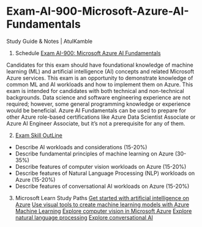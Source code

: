 # Exam-AI-900-Microsoft-Azure-AI-Fundamentals
Study Guide &amp; Notes | AtulKamble

1. Schedule [Exam AI-900: Microsoft Azure AI Fundamentals](https://docs.microsoft.com/en-us/learn/certifications/exams/ai-900)

Candidates for this exam should have foundational knowledge of machine learning (ML) and artificial intelligence (AI) concepts and related Microsoft Azure services.
This exam is an opportunity to demonstrate knowledge of common ML and AI workloads and how to implement them on Azure.
This exam is intended for candidates with both technical and non-technical backgrounds. Data science and software engineering experience are not required; however, some general programming knowledge or experience would be beneficial.
Azure AI Fundamentals can be used to prepare for other Azure role-based certifications like Azure Data Scientist Associate or Azure AI Engineer Associate, but it’s not a prerequisite for any of them.

2. [Exam Skill OutLine](https://query.prod.cms.rt.microsoft.com/cms/api/am/binary/RE4wGpB)
- Describe AI workloads and considerations (15-20%)
- Describe fundamental principles of machine learning on Azure (30-35%)
- Describe features of computer vision workloads on Azure (15-20%)
- Describe features of Natural Language Processing (NLP) workloads on Azure (15-20%)
- Describe features of conversational AI workloads on Azure (15-20%)

3. Microsoft Learn Study Paths
[Get started with artificial intelligence on Azure](https://docs.microsoft.com/en-us/learn/certifications/exams/ai-900)
[Use visual tools to create machine learning models with Azure Machine Learning](https://docs.microsoft.com/en-us/learn/paths/create-no-code-predictive-models-azure-machine-learning/)
[Explore computer vision in Microsoft Azure](https://docs.microsoft.com/en-us/learn/paths/explore-computer-vision-microsoft-azure/)
[Explore natural language processing](https://docs.microsoft.com/en-us/learn/paths/explore-natural-language-processing/)
[Explore conversational AI](https://docs.microsoft.com/en-us/learn/paths/explore-conversational-ai/)
